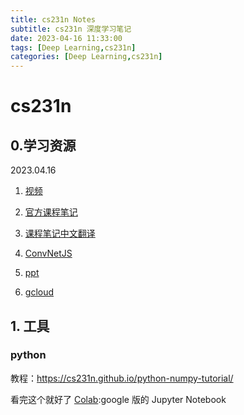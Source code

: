 ```yaml
---
title: cs231n Notes
subtitle: cs231n 深度学习笔记
date: 2023-04-16 11:33:00
tags: [Deep Learning,cs231n]
categories: [Deep Learning,cs231n]
---
```


# cs231n 

## 0.学习资源

2023.04.16

1. [视频](https://www.bilibili.com/video/BV1nJ411z7fe/?spm_id_from=333.337.search-card.all.click&vd_source=a94b5fd38cff92184520d9def0d281d8)

2. [官方课程笔记](https://cs231n.github.io)

3. [课程笔记中文翻译](https://zhuanlan.zhihu.com/p/21930884)
4. [ConvNetJS](https://cs.stanford.edu/people/karpathy/convnetjs/)
5. [ppt](http://cs231n.stanford.edu/slides/2017/)
6. [gcloud](https://github.com/cs231n/gcloud)

## 1. 工具

### python

教程：https://cs231n.github.io/python-numpy-tutorial/

看完这个就好了 [Colab](https://colab.research.google.com/github/cs231n/cs231n.github.io/blob/master/python-colab.ipynb):google 版的 Jupyter Notebook

